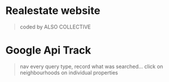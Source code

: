 Realestate website
==================
> coded by ALSO COLLECTIVE

Google Api Track
================
> nav
> every query type, record what was searched...
> click on neighbourhoods
> on individual properties

